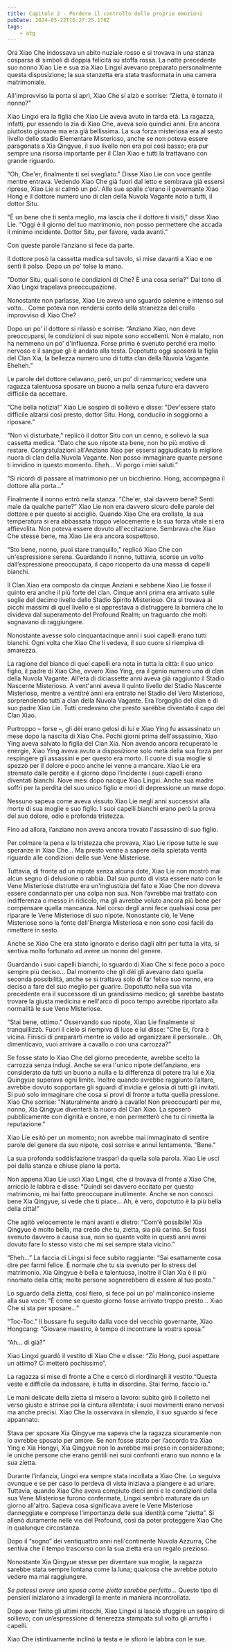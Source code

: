 ```yaml
---
title: Capitolo 2 - Perdere il controllo delle proprie emozioni
pubDate: 2024-05-22T16:27:25.178Z
tags:
    - atg
---
```



Ora Xiao Che indossava un abito nuziale rosso e si trovava in una stanza cosparsa di simboli di doppia felicità su stoffa rossa. La notte precedente suo nonno Xiao Lie e sua zia Xiao Lingxi avevano preparato personalmente questa disposizione; la sua stanzetta era stata trasformata in una camera matrimoniale.


All'improvviso la porta si aprì, Xiao Che si alzò e sorrise: “Zietta, è tornato il nonno?”


Xiao Lingxi era la figlia che Xiao Lie aveva avuto in tarda età. La ragazza, infatti, pur essendo la zia di Xiao Che, aveva solo quindici anni. Era ancora piuttosto giovane ma era già bellissima. La sua forza misteriosa era al sesto livello dello stadio Elementare Misterioso, anche se non poteva essere paragonata a Xia Qingyue, il suo livello non era poi così basso; era pur sempre una risorsa importante per il Clan Xiao e tutti la trattavano con grande riguardo.


"Oh, Che'er, finalmente ti sei svegliato." Disse Xiao Lie con voce gentile mentre entrava. Vedendo Xiao Che già fuori dal letto e sembrava già essersi ripreso, Xiao Lie si calmò un po'. Alle sue spalle c’erano il governante Xiao Hong e il dottore numero uno di clan della Nuvola Vagante noto a tutti, il dottor Situ.


"È un bene che ti senta meglio, ma lascia che il dottore ti visiti," disse Xiao Lie. “Oggi è il giorno del tuo matrimonio, non posso permettere che accada il minimo incidente. Dottor Situ, per favore, vada avanti.”


Con queste parole l’anziano si fece da parte.


Il dottore posò la cassetta medica sul tavolo, si mise davanti a Xiao e ne sentì il polso. Dopo un po' tolse la mano.


"Dottor Situ, quali sono le condizioni di Che? È una cosa seria?" Dal tono di Xiao Lingxi trapelava preoccupazione.


Nonostante non parlasse, Xiao Lie aveva uno sguardo solenne e intenso sul volto... Come poteva non rendersi conto della stranezza del crollo improvviso di Xiao Che?


Dopo un po' il dottore si rilassò e sorrise: “Anziano Xiao, non deve preoccuparsi, le condizioni di suo nipote sono eccellenti. Non è malato, non ha nemmeno un po' d'influenza. Forse prima è svenuto perché era molto nervoso e il sangue gli è andato alla testa. Dopotutto oggi sposerà la figlia del Clan Xia, la bellezza numero uno di tutta clan della Nuvola Vagante. Eheheh.”


Le parole del dottore celavano, però, un po’ di rammarico; vedere una ragazza talentuosa sposare un buono a nulla senza futuro era davvero difficile da accettare.


“Che bella notizia!” Xiao Lie sospirò di sollievo e disse: "Dev'essere stato difficile alzarsi così presto, dottor Situ. Hong, conducilo in soggiorno a riposare.”


"Non vi disturbate," replicò il dottor Situ con un cenno, e sollevò la sua cassetta medica. “Dato che suo nipote sta bene, non ho più motivo di restare. Congratulazioni all'Anziano Xiao per essersi aggiudicato la migliore nuora di clan della Nuvola Vagante. Non posso immaginare quante persone ti invidino in questo momento. Eheh... Vi porgo i miei saluti.”


"Si ricordi di passare al matrimonio per un bicchierino. Hong, accompagna il dottore alla porta..."


Finalmente il nonno entrò nella stanza. “Che'er, stai davvero bene? Senti male da qualche parte?” Xiao Lie non era davvero sicuro delle parole del dottore e per questo si accigliò. Quando Xiao Che era crollato, la sua temperatura si era abbassata troppo velocemente e la sua forza vitale si era affievolita. Non poteva essere dovuto all'eccitazione. Sembrava che Xiao Che stesse bene, ma Xiao Lie era ancora sospettoso.


“Sto bene, nonno, puoi stare tranquillo,” replicò Xiao Che con un'espressione serena. Guardando il nonno, tuttavia, scorse un volto dall’espressione preoccupata, il capo ricoperto da una massa di capelli bianchi.


Il Clan Xiao era composto da cinque Anziani e sebbene Xiao Lie fosse il quinto era anche il più forte del clan. Cinque anni prima era arrivato sulle soglie del decimo livello dello Stadio Spirito Misterioso. Ora si trovava ai picchi massimi di quel livello e si apprestava a distruggere la barriera che lo divideva dal superamento del Profound Realm; un traguardo che molti sognavano di raggiungere.


Nonostante avesse solo cinquantacinque anni i suoi capelli erano tutti bianchi. Ogni volta che Xiao Che li vedeva, il suo cuore si riempiva di amarezza.


La ragione del bianco di quei capelli era nota in tutta la città: il suo unico figlio, il padre di Xiao Che, ovvero Xiao Ying, era il genio numero uno di clan della Nuvola Vagante. All'età di diciassette anni aveva già raggiunto il Stadio Nascente Misterioso. A vent'anni aveva il quinto livello del Stadio Nascente Misterioso, mentre a ventitré anni era entrato nel Stadio del Vero Misterioso, sorprendendo tutti a clan della Nuvola Vagante. Era l’orgoglio del clan e di suo padre Xiao Lie. Tutti credevano che presto sarebbe diventato il capo del Clan Xiao.


Purtroppo – forse –, gli dèi erano gelosi di lui e Xiao Ying fu assassinato un mese dopo la nascita di Xiao Che. Pochi giorni prima dell'assassinio, Xiao Ying aveva salvato la figlia del Clan Xia. Non avendo ancora recuperato le energie, Xiao Ying aveva avuto a disposizione solo metà della sua forza per respingere gli assassini e per questo era morto. Il cuore di sua moglie si spezzò per il dolore e poco anche lei venne a mancare. Xiao Lie era stremato dalle perdite e il giorno dopo l’incidente i suoi capelli erano diventati bianchi. Nove mesi dopo nacque Xiao Lingxi. Anche sua madre soffrì per la perdita del suo unico figlio e morì di depressione un mese dopo.


Nessuno sapeva come aveva vissuto Xiao Lie negli anni successivi alla morte di sua moglie e suo figlio. I suoi capelli bianchi erano però la prova del suo dolore, odio e profonda tristezza.


Fino ad allora, l’anziano non aveva ancora trovato l'assassino di suo figlio.


Per colmare la pena e la tristezza che provava, Xiao Lie ripose tutte le sue speranze in Xiao Che... Ma presto venne a sapere della spietata verità riguardo alle condizioni delle sue Vene Misteriose.


Tuttavia, di fronte ad un nipote senza alcuna dote, Xiao Lie non mostrò mai alcun segno di delusione o rabbia. Dal suo punto di vista essere nato con le Vene Misteriose distrutte era un'ingiustizia del fato e Xiao Che non doveva essere condannato per una colpa non sua. Non l’avrebbe mai trattato con indifferenza o messo in ridicolo, ma gli avrebbe voluto ancora più bene per compensare quella mancanza. Nel corso degli anni fece qualsiasi cosa per riparare le Vene Misteriose di suo nipote. Nonostante ciò, le Vene Misteriose sono la fonte dell'Energia Misteriosa e non sono così facili da rimettere in sesto.


Anche se Xiao Che era stato ignorato e deriso dagli altri per tutta la vita, si sentiva molto fortunato ad avere un nonno del genere.


Guardando i suoi capelli bianchi, lo sguardo di Xiao Che si fece poco a poco sempre più deciso... Dal momento che gli dèi gli avevano dato quella seconda possibilità, anche se si trattava solo di far felice suo nonno, era deciso a fare del suo meglio per guarire. Dopotutto nella sua vita precedente era il successore di un grandissimo medico; gli sarebbe bastato trovare la giusta medicina e nell'arco di poco tempo avrebbe riportato alla normalità le sue Vene Misteriose.


“Stai bene, ottimo.” Osservando suo nipote, Xiao Lie finalmente si tranquillizzò. Fuori il cielo si riempiva di luce e lui disse: “Che Er, l’ora è vicina. Finisci di prepararti mentre io vado ad organizzare il personale… Oh, dimenticavo, vuoi arrivare a cavallo o con una carrozza?”


Se fosse stato lo Xiao Che del giorno precedente, avrebbe scelto la carrozza senza indugi. Anche se era l'unico nipote dell’anziano, era considerato da tutti un buono a nulla e la differenza di potere tra lui e Xia Quingyue superava ogni limite. Inoltre quando avrebbe raggiunto l’altare, avrebbe dovuto sopportare gli sguardi d’invidia e gelosia di tutti gli invitati. Si può solo immaginare che cosa si provi di fronte a tutta quella pressione. Xiao Che sorrise: "Naturalmente andrò a cavallo! Non preoccuparti per me, nonno, Xia Qingyue diventerà la nuora del Clan Xiao. La sposerò pubblicamente con dignità e onore, e non permetterò che tu ci rimetta la reputazione."


Xiao Lie esitò per un momento; non avrebbe mai immaginato di sentire parole del genere da suo nipote, così sorrise e annuì lentamente. "Bene."


La sua profonda soddisfazione trasparì da quella sola parola. Xiao Lie uscì poi dalla stanza e chiuse  piano la porta.


Non appena Xiao Lie uscì Xiao Lingxi, che si trovava di fronte a Xiao Che, arricciò le labbra e disse: “Quindi sei davvero eccitato per questo matrimonio, mi hai fatto preoccupare inutilmente. Anche se non conosci bene Xia Qingyue, si vede che ti piace… Ah, è vero, dopotutto è la più bella della città!”


Che agitò velocemente le mani avanti e dietro: “Com'è possibile! Xia Qingyue è molto bella, ma credo che tu, zietta, sia più carina. Se fossi svenuto davvero a causa sua, non so quante volte in questi anni avrei dovuto fare lo stesso visto che mi sei sempre stata vicino.”


“Eheh…” La faccia di Lingxi si fece subito raggiante: “Sai esattamente cosa dire per farmi felice. È normale che tu sia svenuto per lo stress del matrimonio. Xia Qingyue è bella e talentuosa, inoltre il Clan Xia è il più rinomato della città; molte persone sognerebbero di essere al tuo posto.”


Lo sguardo della zietta, così fiero, si fece poi un po’ malinconico insieme alla sua voce: “È come se questo giorno fosse arrivato troppo presto… Xiao Che si sta per sposare…”


“Toc-Toc.” Il bussare fu seguito dalla voce del vecchio governante, Xiao Hongcang: “Giovane maestro, è tempo di incontrare la vostra sposa.”


“Ah… di già?”


Xiao Lingxi guardò il vestito di Xiao Che e disse: “Zio Hong, puoi aspettare un attimo? Ci metterò pochissimo”.


La ragazza si mise di fronte a Che e cercò di riordinargli il vestito.“Questa veste è difficile da indossare, è tutta in disordine. Stai fermo, faccio io.”


Le mani delicate della zietta si misero a lavoro: subito girò il colletto nel verso giusto e strinse poi la cintura allentata; i suoi movimenti erano nervosi ma anche precisi. Xiao Che la osservava in silenzio, il suo sguardo si fece appannato.


Stava per sposare Xia Qingyue ma sapeva che la ragazza sicuramente non lo avrebbe sposato per amore. Se non fosse stato per l’accordo tra Xiao Ying e Xia Hongyi, Xia Qingyue non lo avrebbe mai preso in considerazione; le uniche persone che erano gentili nei suoi confronti erano suo nonno e la sua zietta.


Durante l'infanzia, Lingxi era sempre stata incollata a Xiao Che. Lo seguiva ovunque e se per caso lo perdeva di vista iniziava a piangere e ad urlare. Tuttavia, quando Xiao Che aveva compiuto dieci anni e le condizioni della sua Vene Misteriose furono confermate, Lingxi sembrò maturare da un giorno all'altro. Sapeva cosa significava avere le Vene Misteriose danneggiate e comprese l’importanza delle sua identità come “zietta”. Si allenò duramente nelle vie del Profound, così da poter proteggere Xiao Che in qualunque circostanza.


Dopo il “sogno” dei ventiquattro anni nell'continente Nuvola Azzurra, Che sentiva che il tempo trascorso con la sua zietta era un regalo prezioso.


Nonostante Xia Qingyue stesse per diventare sua moglie, la ragazza sarebbe stata sempre lontana come la luna; qualcosa che avrebbe potuto vedere ma mai raggiungere.


<em>Se potessi avere una sposa come zietta sarebbe perfetto...</em> Questo tipo di pensieri iniziarono a invadergli la mente in maniera incontrollata.


Dopo aver finito gli ultimi ritocchi, Xiao Lingxi si lasciò sfuggire un sospiro di sollievo; con un’espressione di tenerezza stampata sul volto gli arruffò i capelli.


Xiao Che istintivamente inclinò la testa e le sfiorò le labbra con le sue.        


                                


                                


                                



